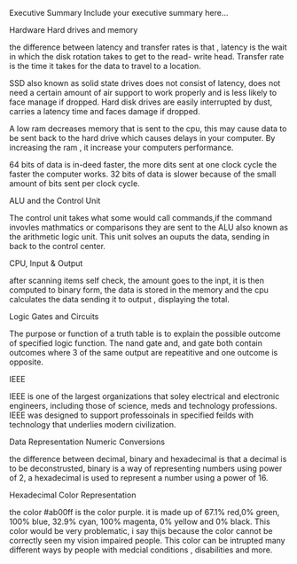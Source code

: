 Executive Summary
Include your executive summary here...


Hardware
Hard drives and memory

the difference between latency and transfer rates is that , latency is the wait in which the disk rotation takes to get to the read- write head. Transfer rate is the time it takes for the data to travel to a location.

SSD also known as solid state drives does not consist of latency, does not need a certain amount of air support to work properly and is less likely to face manage if dropped. Hard disk drives are easily interrupted by dust, carries a latency time and faces damage if dropped.

A low ram decreases memory that is sent to the cpu, this may cause data to be sent back to the hard drive which causes delays in your computer. By increasing the ram , it increase your computers performance.

64 bits of data is in-deed faster, the more dits sent at one clock cycle the faster the computer works. 32 bits of data is slower because of the small amount of bits sent per clock cycle.


ALU and the Control Unit

The control unit takes what some would call commands,if the command invovles mathmatics or comparisons they are sent to the ALU also known as the arithmetic logic unit. This unit solves an ouputs the data, sending in back to the control center.


CPU, Input & Output

after scanning items  self check, the amount goes to the inpt, it is then computed to binary form, the data is stored in the memory and the cpu calculates the data sending it to output , displaying the total.


Logic Gates and Circuits

The purpose or function of a truth table is to explain the possible outcome of specified logic function.
The nand gate and, and gate both contain outcomes where 3 of the same output are repeatitive and one outcome is opposite.


IEEE

IEEE is one of the largest organizations that soley electrical and electronic engineers, including those of science, meds and technology professions. IEEE was designed to support professoinals in specified feilds with technology that underlies modern civilization. 

Data Representation
Numeric Conversions

the difference between decimal, binary and hexadecimal is that a decimal is to be deconstrusted, binary is a way of representing numbers using power of 2, a hexadecimal is used to represent a number using a power of 16.

Hexadecimal Color Representation

the color #ab00ff is the color purple. it is made up of 67.1% red,0% green, 100% blue, 32.9% cyan, 100% magenta, 0% yellow and 0% black.
This color would be very problematic, i say thijs because the color cannot be correctly seen my vision impaired people. This color can be intrupted many different ways by people with medcial conditions , disabilities and more.
